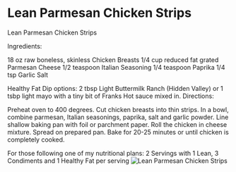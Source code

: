 # Lean Parmesan Chicken Strips

Lean Parmesan Chicken Strips

Ingredients:

18 oz raw boneless, skinless Chicken Breasts
1/4 cup reduced fat grated Parmesan Cheese
1/2 teaspoon Italian Seasoning
1/4 teaspoon Paprika
1/4 tsp Garlic Salt

Healthy Fat Dip options: 2 tbsp Light Buttermilk Ranch (Hidden Valley) or 1 tsbp light mayo with a tiny bit of Franks Hot sauce mixed in.
Directions:

Preheat oven to 400 degrees. Cut chicken breasts into thin strips. In a bowl, combine parmesan, Italian seasonings, paprika, salt and garlic powder. Line shallow baking pan with foil or parchment paper. Roll the chicken in cheese mixture. Spread on prepared pan. Bake for 20-25 minutes or until chicken is completely cooked.

For those following one of my nutritional plans:
2 Servings with 1 Lean, 3 Condiments and 1 Healthy Fat per serving
![Lean Parmesan Chicken Strips](images/Lean%20Parmesan%20Chicken%20Strips.png)

